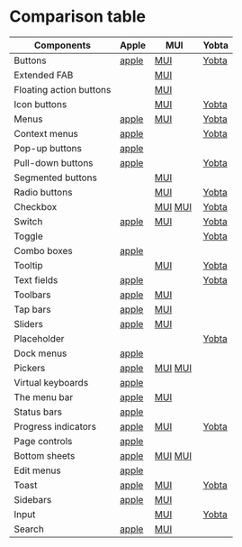 # Comparison table

| Components |      Apple     |         MUI       |     Yobta       |
|--------------|-------------|-------------|-------------|
|      Buttons    |      [apple](https://developer.apple.com/design/human-interface-guidelines/buttons)    |        [MUI](https://m3.material.io/components/buttons/overview)   |     [Yobta](https://yobta.github.io/ui/?path=/docs/mdx-button--basic-usage)    |
|      Extended FAB    |        |        [MUI](https://m3.material.io/components/extended-fab/overview)  |        |
|      Floating action buttons   |          |        [MUI](https://m3.material.io/components/floating-action-button/overview)  |        |
|      Icon buttons    |        |        [MUI](https://m3.material.io/components/icon-buttons/overview)   |     [Yobta](https://yobta.github.io/ui/?path=/docs/mdx-icons--all-icons)    |
|      Menus   |      [apple](https://developer.apple.com/design/human-interface-guidelines/menus)    |        [MUI](https://m3.material.io/components/menus/overview)   |     [Yobta](https://yobta.github.io/ui/?path=/docs/mdx-menu--basic-usage)    |
|      Context menus   |      [apple](https://developer.apple.com/design/human-interface-guidelines/context-menus)    |       |     [Yobta](https://yobta.github.io/ui/?path=/docs/mdx-list--basic-usage)    |
|      Pop-up buttons    |      [apple](https://developer.apple.com/design/human-interface-guidelines/pop-up-buttons)    |         |       |
|      Pull-down buttons    |      [apple](https://developer.apple.com/design/human-interface-guidelines/pull-down-buttons)    |         |     [Yobta](https://yobta.github.io/ui/?path=/docs/mdx-dropdown--dropdown-nested)    |
|      Segmented buttons    |        |        [MUI](https://m3.material.io/components/segmented-buttons/overview)   |        |
|      Radio buttons    |       |        [MUI](https://m3.material.io/components/radio-button/overview)   |        [Yobta](https://yobta.github.io/ui/?path=/docs/mdx-radio-button--basic-usage)
|      Checkbox    |          |        [MUI](https://m3.material.io/components/checkbox/overview) [MUI](https://m3.material.io/components/chips/overview) |     [Yobta](https://yobta.github.io/ui/?path=/docs/mdx-checkbox--basic-usage)    |
|      Switch    |      [apple](https://developer.apple.com/design/human-interface-guidelines/toggles)    |        [MUI](https://m3.material.io/components/switch/overview)   |     [Yobta](https://yobta.github.io/ui/?path=/docs/mdx-switch--basic-usage)    |
|      Toggle    |       |        |     [Yobta](https://yobta.github.io/ui/?path=/docs/mdx-toggle--toggling-dropdowns)    |
|      Combo boxes    |      [apple](https://developer.apple.com/design/human-interface-guidelines/combo-boxes)    |       |      |
|      Tooltip    |        |       [MUI](https://m3.material.io/components/tooltips/overview)  |     [Yobta](https://yobta.github.io/ui/?path=/docs/mdx-tooltip--basic-usage)    |
|      Text fields   |      [apple](https://developer.apple.com/design/human-interface-guidelines/text-fields)    |       |     [Yobta](https://yobta.github.io/ui/?path=/docs/mdx-textarea--text-area-usage)    |
|      Toolbars    |      [apple](https://developer.apple.com/design/human-interface-guidelines/toolbars)    |        [MUI](https://m3.material.io/components/navigation-bar/overview)   |      |
|      Tap bars    |      [apple](https://developer.apple.com/design/human-interface-guidelines/tab-bars)    |        [MUI](https://m3.material.io/components/navigation-rail/overview)   |      |
|      Sliders   |      [apple](https://developer.apple.com/design/human-interface-guidelines/sliders)    |        [MUI](https://m3.material.io/components/sliders/overview)   |        |
|      Placeholder    |        |        |     [Yobta](https://yobta.github.io/ui/?path=/docs/mdx-placeholder--basic-usage)    |
|      Dock menus   |      [apple](https://developer.apple.com/design/human-interface-guidelines/dock-menus)    |        |       |
|      Pickers   |      [apple](https://developer.apple.com/design/human-interface-guidelines/pickers)    |        [MUI](https://m3.material.io/components/date-pickers/overview) [MUI](https://m3.material.io/components/time-pickers/overview)   |        |
|      Virtual keyboards  |      [apple](https://developer.apple.com/design/human-interface-guidelines/virtual-keyboards#Best-practices)    |        |        |
|      The menu bar   |      [apple](https://developer.apple.com/design/human-interface-guidelines/the-menu-bar)    |        [MUI](https://m3.material.io/components/top-app-bar/overview)   |        |
|      Status bars   |      [apple](https://developer.apple.com/design/human-interface-guidelines/status-bars)    |        |        |
|      Progress indicators   |      [apple](https://developer.apple.com/design/human-interface-guidelines/progress-indicators)    |        [MUI](https://m3.material.io/components/progress-indicators/overview)   |   [Yobta](https://yobta.github.io/ui/?path=/docs/mdx-spinner--basic-usage)    |
|      Page controls   |      [apple](https://developer.apple.com/design/human-interface-guidelines/page-controls)    |        |      |
|      Bottom sheets   |      [apple](https://developer.apple.com/design/human-interface-guidelines/activity-views)    |        [MUI](https://m3.material.io/components/bottom-sheets/overview) [MUI](https://m3.material.io/components/side-sheets/overview)  |        |
|      Edit menus    |      [apple](https://developer.apple.com/design/human-interface-guidelines/edit-menus)    |        |       |
|      Toast    |      [apple](https://developer.apple.com/design/human-interface-guidelines/windows)    |        [MUI](https://m3.material.io/components/snackbar/overview)   |     [Yobta](https://yobta.github.io/ui/?path=/docs/mdx-toast--basic-usage)    |
|      Sidebars    |      [apple](https://developer.apple.com/design/human-interface-guidelines/sidebars)    |        [MUI](https://m3.material.io/components/navigation-drawer/overview)   |      |
|      Input    |        |          [MUI](https://m3.material.io/components/text-fields/overview)  |     [Yobta](https://yobta.github.io/ui/?path=/docs/mdx-input--basic-usage)    |
|      Search    |[apple](https://developer.apple.com/design/human-interface-guidelines/search-fields)        |          [MUI](https://m3.material.io/components/search/overview)  |        |

